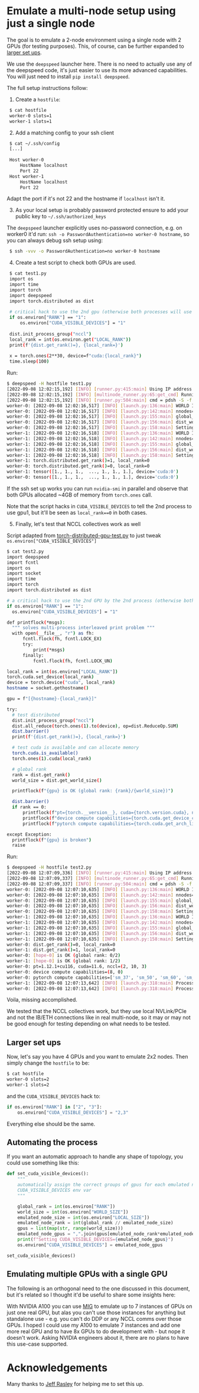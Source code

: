 # Emulate a multi-node setup using just a single node

The goal is to emulate a 2-node environment using a single node with 2 GPUs (for testing purposes). This, of course, can be further expanded to [larger set ups](#larger-set-ups).

We use the `deepspeed` launcher here. There is no need to actually use any of the deepspeed code, it's just easier to use its more advanced capabilities. You will just need to install `pip install deepspeed`.

The full setup instructions follow:

1. Create a `hostfile`:
   
```bash
 $ cat hostfile
 worker-0 slots=1
 worker-1 slots=1
 ```

2. Add a matching config to your ssh client

```bash
 $ cat ~/.ssh/config
 [...]
 
 Host worker-0
     HostName localhost
     Port 22
 Host worker-1
     HostName localhost
     Port 22
 ```

 Adapt the port if it's not 22 and the hostname if `localhost` isn't it.


3. As your local setup is probably password protected ensure to add your public key to `~/.ssh/authorized_keys`

 The `deepspeed` launcher explicitly uses no-password connection, e.g. on worker0 it'd run: `ssh -o PasswordAuthentication=no worker-0 hostname`, so you can always debug ssh setup using:

```bash
 $ ssh -vvv -o PasswordAuthentication=no worker-0 hostname
 ```

4. Create a test script to check both GPUs are used.

```bash
 $ cat test1.py
 import os
 import time
 import torch
 import deepspeed
 import torch.distributed as dist
 
 # critical hack to use the 2nd gpu (otherwise both processes will use gpu0)
 if os.environ["RANK"] == "1":
     os.environ["CUDA_VISIBLE_DEVICES"] = "1"
 
 dist.init_process_group("nccl")
 local_rank = int(os.environ.get("LOCAL_RANK"))
 print(f'{dist.get_rank()=}, {local_rank=}')
 
 x = torch.ones(2**30, device=f"cuda:{local_rank}")
 time.sleep(100)
 ```

 Run:

 ```bash
 $ deepspeed -H hostfile test1.py
 [2022-09-08 12:02:15,192] [INFO] [runner.py:415:main] Using IP address of 192.168.0.17 for node worker-0
 [2022-09-08 12:02:15,192] [INFO] [multinode_runner.py:65:get_cmd] Running on the following workers: worker-0,worker-1
 [2022-09-08 12:02:15,192] [INFO] [runner.py:504:main] cmd = pdsh -S -f 1024 -w worker-0,worker-1 export PYTHONPATH=/mnt/nvme0/code/huggingface/multi-node-emulate-ds;  cd /mnt/nvme0/code/huggingface/multi-node-emulate-ds; /home/stas/anaconda3/envs/py38-pt112/bin/python -u -m deepspeed.launcher.launch --world_info=eyJ3b3JrZXItMCI6IFswXSwgIndvcmtlci0xIjogWzBdfQ== --node_rank=%n --master_addr=192.168.0.17 --master_port=29500 test1.py
 worker-0: [2022-09-08 12:02:16,517] [INFO] [launch.py:136:main] WORLD INFO DICT: {'worker-0': [0], 'worker-1': [0]}
 worker-0: [2022-09-08 12:02:16,517] [INFO] [launch.py:142:main] nnodes=2, num_local_procs=1, node_rank=0
 worker-0: [2022-09-08 12:02:16,517] [INFO] [launch.py:155:main] global_rank_mapping=defaultdict(<class 'list'>, {'worker-0': [0], 'worker-1': [1]})
 worker-0: [2022-09-08 12:02:16,517] [INFO] [launch.py:156:main] dist_world_size=2
 worker-0: [2022-09-08 12:02:16,517] [INFO] [launch.py:158:main] Setting CUDA_VISIBLE_DEVICES=0
 worker-1: [2022-09-08 12:02:16,518] [INFO] [launch.py:136:main] WORLD INFO DICT: {'worker-0': [0], 'worker-1': [0]}
 worker-1: [2022-09-08 12:02:16,518] [INFO] [launch.py:142:main] nnodes=2, num_local_procs=1, node_rank=1
 worker-1: [2022-09-08 12:02:16,518] [INFO] [launch.py:155:main] global_rank_mapping=defaultdict(<class 'list'>, {'worker-0': [0], 'worker-1': [1]})
 worker-1: [2022-09-08 12:02:16,518] [INFO] [launch.py:156:main] dist_world_size=2
 worker-1: [2022-09-08 12:02:16,518] [INFO] [launch.py:158:main] Setting CUDA_VISIBLE_DEVICES=0
 worker-1: torch.distributed.get_rank()=1, local_rank=0
 worker-0: torch.distributed.get_rank()=0, local_rank=0
 worker-1: tensor([1., 1., 1.,  ..., 1., 1., 1.], device='cuda:0')
 worker-0: tensor([1., 1., 1.,  ..., 1., 1., 1.], device='cuda:0')
 ```

 If the ssh set up works you can run `nvidia-smi` in parallel and observe that both GPUs allocated ~4GB of memory from `torch.ones` call.
 
 Note that the script hacks in `CUDA_VISIBLE_DEVICES` to tell the 2nd process to use gpu1, but it'll be seen as `local_rank==0` in both cases.

5. Finally, let's test that NCCL collectives work as well

Script adapted from [torch-distributed-gpu-test.py](./torch-distributed-gpu-test.py) to just tweak `os.environ["CUDA_VISIBLE_DEVICES"]`

```bash
$ cat test2.py
import deepspeed
import fcntl
import os
import socket
import time
import torch
import torch.distributed as dist

# a critical hack to use the 2nd GPU by the 2nd process (otherwise both processes will use gpu0)
if os.environ["RANK"] == "1":
  os.environ["CUDA_VISIBLE_DEVICES"] = "1"

def printflock(*msgs):
  """ solves multi-process interleaved print problem """
  with open(__file__, "r") as fh:
      fcntl.flock(fh, fcntl.LOCK_EX)
      try:
          print(*msgs)
      finally:
          fcntl.flock(fh, fcntl.LOCK_UN)

local_rank = int(os.environ["LOCAL_RANK"])
torch.cuda.set_device(local_rank)
device = torch.device("cuda", local_rank)
hostname = socket.gethostname()

gpu = f"[{hostname}-{local_rank}]"

try:
  # test distributed
  dist.init_process_group("nccl")
  dist.all_reduce(torch.ones(1).to(device), op=dist.ReduceOp.SUM)
  dist.barrier()
  print(f'{dist.get_rank()=}, {local_rank=}')

  # test cuda is available and can allocate memory
  torch.cuda.is_available()
  torch.ones(1).cuda(local_rank)

  # global rank
  rank = dist.get_rank()
  world_size = dist.get_world_size()

  printflock(f"{gpu} is OK (global rank: {rank}/{world_size})")

  dist.barrier()
  if rank == 0:
      printflock(f"pt={torch.__version__}, cuda={torch.version.cuda}, nccl={torch.cuda.nccl.version()}")
      printflock(f"device compute capabilities={torch.cuda.get_device_capability()}")
      printflock(f"pytorch compute capabilities={torch.cuda.get_arch_list()}")

except Exception:
  printflock(f"{gpu} is broken")
  raise
```

Run:

```bash
$ deepspeed -H hostfile test2.py
[2022-09-08 12:07:09,336] [INFO] [runner.py:415:main] Using IP address of 192.168.0.17 for node worker-0
[2022-09-08 12:07:09,337] [INFO] [multinode_runner.py:65:get_cmd] Running on the following workers: worker-0,worker-1
[2022-09-08 12:07:09,337] [INFO] [runner.py:504:main] cmd = pdsh -S -f 1024 -w worker-0,worker-1 export PYTHONPATH=/mnt/nvme0/code/huggingface/multi-node-emulate-ds;  cd /mnt/nvme0/code/huggingface/multi-node-emulate-ds; /home/stas/anaconda3/envs/py38-pt112/bin/python -u -m deepspeed.launcher.launch --world_info=eyJ3b3JrZXItMCI6IFswXSwgIndvcmtlci0xIjogWzBdfQ== --node_rank=%n --master_addr=192.168.0.17 --master_port=29500 test2.py
worker-0: [2022-09-08 12:07:10,635] [INFO] [launch.py:136:main] WORLD INFO DICT: {'worker-0': [0], 'worker-1': [0]}
worker-0: [2022-09-08 12:07:10,635] [INFO] [launch.py:142:main] nnodes=2, num_local_procs=1, node_rank=0
worker-0: [2022-09-08 12:07:10,635] [INFO] [launch.py:155:main] global_rank_mapping=defaultdict(<class 'list'>, {'worker-0': [0], 'worker-1': [1]})
worker-0: [2022-09-08 12:07:10,635] [INFO] [launch.py:156:main] dist_world_size=2
worker-0: [2022-09-08 12:07:10,635] [INFO] [launch.py:158:main] Setting CUDA_VISIBLE_DEVICES=0
worker-1: [2022-09-08 12:07:10,635] [INFO] [launch.py:136:main] WORLD INFO DICT: {'worker-0': [0], 'worker-1': [0]}
worker-1: [2022-09-08 12:07:10,635] [INFO] [launch.py:142:main] nnodes=2, num_local_procs=1, node_rank=1
worker-1: [2022-09-08 12:07:10,635] [INFO] [launch.py:155:main] global_rank_mapping=defaultdict(<class 'list'>, {'worker-0': [0], 'worker-1': [1]})
worker-1: [2022-09-08 12:07:10,635] [INFO] [launch.py:156:main] dist_world_size=2
worker-1: [2022-09-08 12:07:10,635] [INFO] [launch.py:158:main] Setting CUDA_VISIBLE_DEVICES=0
worker-0: dist.get_rank()=0, local_rank=0
worker-1: dist.get_rank()=1, local_rank=0
worker-0: [hope-0] is OK (global rank: 0/2)
worker-1: [hope-0] is OK (global rank: 1/2)
worker-0: pt=1.12.1+cu116, cuda=11.6, nccl=(2, 10, 3)
worker-0: device compute capabilities=(8, 0)
worker-0: pytorch compute capabilities=['sm_37', 'sm_50', 'sm_60', 'sm_70', 'sm_75', 'sm_80', 'sm_86']
worker-1: [2022-09-08 12:07:13,642] [INFO] [launch.py:318:main] Process 576485 exits successfully.
worker-0: [2022-09-08 12:07:13,642] [INFO] [launch.py:318:main] Process 576484 exits successfully.
```

Voila, missing accomplished.

We tested that the NCCL collectives work, but they use local NVLink/PCIe and not the IB/ETH connections like in real multi-node, so it may or may not be good enough for testing depending on what needs to be tested.


## Larger set ups

Now, let's say you have 4 GPUs and you want to emulate 2x2 nodes. Then simply change the `hostfile` to be:

```bash
$ cat hostfile
worker-0 slots=2
worker-1 slots=2
```
and the `CUDA_VISIBLE_DEVICES` hack to:

```python
if os.environ["RANK"] in ["2", "3"]:
    os.environ["CUDA_VISIBLE_DEVICES"] = "2,3"
```

Everything else should be the same.


## Automating the process

If you want an automatic approach to handle any shape of topology, you could use something like this:

```python
def set_cuda_visible_devices():
    """
    automatically assign the correct groups of gpus for each emulated node by tweaking the
    CUDA_VISIBLE_DEVICES env var
    """

    global_rank = int(os.environ["RANK"])
    world_size = int(os.environ["WORLD_SIZE"])
    emulated_node_size = int(os.environ["LOCAL_SIZE"])
    emulated_node_rank = int(global_rank // emulated_node_size)
    gpus = list(map(str, range(world_size)))
    emulated_node_gpus = ",".join(gpus[emulated_node_rank*emulated_node_size:(emulated_node_rank+1)*emulated_node_size])
    print(f"Setting CUDA_VISIBLE_DEVICES={emulated_node_gpus}")
    os.environ["CUDA_VISIBLE_DEVICES"] = emulated_node_gpus

set_cuda_visible_devices()
```


## Emulating multiple GPUs with a single GPU

The following is an orthogonal need to the one discussed in this document, but it's related so I thought it'd be useful to share some insights here:

With NVIDIA A100 you can use [MIG](https://www.nvidia.com/en-us/technologies/multi-instance-gpu/) to emulate up to 7 instances of GPUs on just one real GPU, but alas you can't use those instances for anything but standalone use - e.g. you can't do DDP or any NCCL comms over those GPUs. I hoped I could use my A100 to emulate 7 instances and add one more real GPU and to have 8x GPUs to do development with - but nope it doesn't work. Asking NVIDIA engineers about it, there are no plans to have this use-case supported.


# Acknowledgements

Many thanks to [Jeff Rasley](https://github.com/jeffra/) for helping me to set this up.
